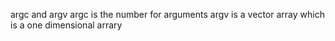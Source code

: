 argc and argv
argc is the number for arguments
argv is a vector array which is a one dimensional arrary
